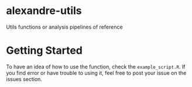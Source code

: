 # alexandre-utils
Utils functions or analysis pipelines of reference

# Getting Started
To have an idea of how to use the function, check the `example_script.R`.
If you find error or have trouble to using it, feel free to post your issue on the issues section.
